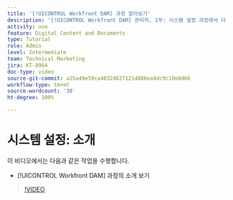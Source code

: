 ```yaml
---
title: '[!UICONTROL Workfront DAM] 과정 알아보기'
description: '[!UICONTROL Workfront DAM] 관리자, 1부: 시스템 설정 과정에서 다룬 내용에 대해 알아봅니다.'
activity: use
feature: Digital Content and Documents
type: Tutorial
role: Admin
level: Intermediate
team: Technical Marketing
jira: KT-8964
doc-type: video
source-git-commit: a25a49e59ca483246271214886ea4dc9c10e8d66
workflow-type: tm+mt
source-wordcount: '38'
ht-degree: 100%

---
```


# 시스템 설정: 소개

이 비디오에서는 다음과 같은 작업을 수행합니다.

* [!UICONTROL Workfront DAM] 과정의 소개 보기

>[!VIDEO](https://video.tv.adobe.com/v/335227/?quality=12&learn=on)

<!-- Learn more graphic & links to documentation articles
* Accessing help for Workfront DAM
* Workfront DAM within Workfront
-->
